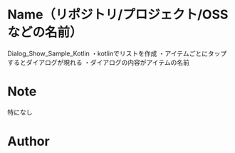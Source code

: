 
# Name（リポジトリ/プロジェクト/OSSなどの名前）

Dialog_Show_Sample_Kotlin
・kotlinでリストを作成
・アイテムごとにタップするとダイアログが現れる
・ダイアログの内容がアイテムの名前


# Note
特になし

# Author

